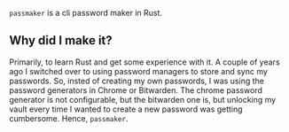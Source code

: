 `passmaker` is a cli password maker in Rust.

## Why did I make it?

Primarily, to learn Rust and get some experience with it.
A couple of years ago I switched over to using password managers to store and sync my passwords. So, insted of creating
my own passwords, I was using the password generators in Chrome or Bitwarden. The chrome password generator is not
configurable, but the bitwarden one is, but unlocking my vault every time I wanted to create a new password was getting
cumbersome. Hence, `passmaker`.

